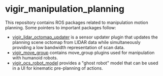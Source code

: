 # vigir_manipulation_planning
This repository contains ROS packages related to manipulation motion planning. Some pointers to important packages follow:

* [vigir_lidar_octomap_updater](https://github.com/team-vigir/vigir_manipulation_planning/tree/master/vigir_lidar_octomap_updater) is a sensor updater plugin that updates the planning scene octomap from LIDAR data while simultaneously providing a low bandwidth representation of scan data.
* [vigir_move_group](https://github.com/team-vigir/vigir_manipulation_planning/tree/master/vigir_move_group) contains move_group plugins used for manipulation with humanoid robots.
* [vigir_ocs_robot_model](https://github.com/team-vigir/vigir_manipulation_planning/tree/master/vigir_ocs_robot_model) provides a "ghost robot" model that can be used in a UI for kinematic pre-planning of actions.
